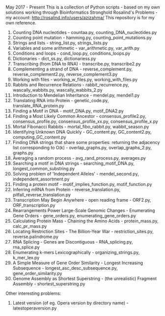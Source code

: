 May 2017 - Present
This is a collection of Python scripts - based on my own solutions working through Bioinformatics Stronghold Rosalind's Problems - my account:
http://rosalind.info/users/azizahma/
This repository is for my own reference.

1. Counting DNA nucleotides - countaa.py, counting_DNA_nucleotides.py
2. Counting point mutation - hamming.py, counting_point_mutations.py
3. Strings and lists - string_list.py, strings_lists.py
4. Variables and some arithmetic - var_arithmetic.py, var_arith.py
5. Conditions and loops - cond_loop.py, conditions_loops.py
6. Dictionaries - dict_ss.py, dictionariess.py
7. Transcribing (from DNA to RNA) - transcribe.py, transcribe2.py
8. Complementing a strand of DNA - reverse_complement.py, reverse_complement2.py, reverse_complement3.py 
9. Working with files - working_w_files.py, working_with_files.py
10. Rabbits and Recurrence Relations - rabbit_recurrence.py, wascally_wabbits.py, wascally_wabbits_2.py
11. Introduction to Mendelian Inheritance - mendel.py, mendel1.py
12. Translating RNA into Protein - genetic_code.py, translate_RNA_protein.py
13. Finding a Motif in DNA - motif_DNA.py, motif_DNA2.py
14. Finding a Most Likely Common Ancestor - consensus_profile2.py, consensus_profile.py, consensus_profile_xx.py, consensus_profile_x.py
15. Mortal Fibonacci Rabbits - mortal_fibo_rabbit.py, wabbit_season.py
18. Identifying Unknown DNA Quickly - GC_content.py, GC_content2.py, computing_GC_content.py
19. Finding DNA strings that share some properties: returning the adjacency list corresponding to O(k) - overlap_graphs.py, overlap_graphs_2.py, graphs.py
20. Averaging a random process - avg_rand_process.py, averages.py
21. Searching a motif in DNA strings - searching_motif_DNA.py, longest_common_substring.py
22. Solving problem of 'Independent Alleles' - mendel_second.py, independent_assortment.py
23. Finding a protein motif - motif_implies_function.py, motif_function.py
24. Inferring mRNA from Protein - reverse_translation.py, pitfall_reverse_translation.py
25. Transcription May Begin Anywhere - open reading frame - ORF2.py, ORF_transcription.py
26. Rearrangements Power Large-Scale Genomic Changes - Enumerating Gene Orders - gene_orders.py, enumerating_gene_orders.py
27. Calculating Protein Mass - Chaining the Amino Acids - protein_mass.py, calc_pr_mass.py
28. Locating Restriction Sites - The Billion-Year War - restriction_sites.py, reverse.palindrome.py
29. RNA Splicing - Genes are Discontiguous - RNA_splicing.py, rna_splice.py
30. Enumerating k-mers Lexicographically - organizing_strings.py, k_mer_lex.py
31. A Simple Measure of Gene Order Similarity - Longest Increasing Subsequence - longest_asc_desc_subsequence.py, gene_order_similarity.py
32. Genome Assembly as Shortest Superstring - (the unrealistic) Fragment Assembly - shortest_superstring.py

Other interesting problems:
1. Latest version (of eg. Opera version by directory name) - latestoperaversion.py


